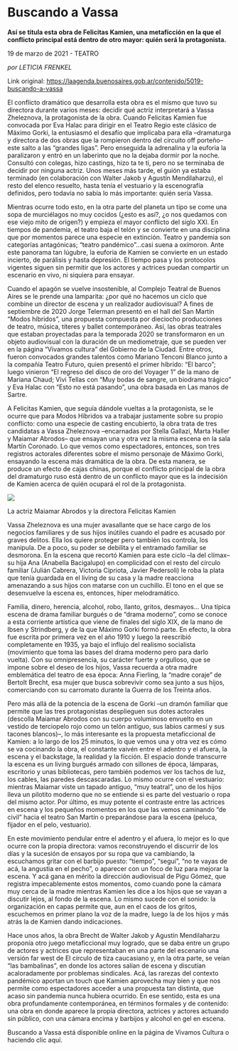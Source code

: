 # Buscando a Vassa

**Así se titula esta obra de Felicitas Kamien, una metaficción en la que el conflicto principal está dentro de otro mayor: quién será la protagonista.**

19 de marzo de 2021 - TEATRO

_por LETICIA FRENKEL_

Link original: https://laagenda.buenosaires.gob.ar/contenido/5019-buscando-a-vassa



El conflicto dramático que desarrolla esta obra es el mismo que tuvo su directora durante varios meses: decidir qué actriz interpretará a Vassa Zheleznova, la protagonista de la obra. Cuando Felicitas Kamien fue convocada por Eva Halac para dirigir en el Teatro Regio este clásico de Máximo Gorki, la entusiasmó el desafío que implicaba para ella –dramaturga y directora de dos obras que la rompieron dentro del circuito off porteño– este salto a las “grandes ligas”. Pero enseguida la adrenalina y la euforia la paralizaron y entró en un laberinto que no la dejaba dormir por la noche. Consultó con colegas, hizo castings, hizo ta te ti, pero no se terminaba de decidir por ninguna actriz. Unos meses más tarde, el guión ya estaba terminado (en colaboración con Walter Jakob y Agustín Mendilaharzu), el resto del elenco resuelto, hasta tenía el vestuario y la escenografía definidos, pero todavía no sabía lo más importante: quién sería Vassa.




Mientras ocurre todo esto, en la otra parte del planeta un tipo se come una sopa de murciélagos no muy cocidos (¿esto es así?, ¿o nos quedamos con ese viejo mito de origen?) y empieza el mayor conflicto del siglo XXI. En tiempos de pandemia, el teatro baja el telón y se convierte en una disciplina que por momentos parece una especie en extinción. Teatro y pandemia son categorías antagónicas; “teatro pandémico”…casi suena a oxímoron. Ante este panorama tan lúgubre, la euforia de Kamien se convierte en un estado incierto, de parálisis y hasta depresión. El tiempo pasa y los protocolos vigentes siguen sin permitir que los actores y actrices puedan compartir un escenario en vivo, ni siquiera para ensayar.




Cuando el apagón se vuelve insostenible, al Complejo Teatral de Buenos Aires se le prende una lamparita: ¿por qué no hacemos un ciclo que combine un director de escena y un realizador audiovisual? A fines de septiembre de 2020 Jorge Telerman presentó en el hall del San Martín “Modos híbridos”, una propuesta compuesta por dieciocho producciones de teatro, música, títeres y ballet contemporáneo. Así, las obras teatrales que estaban proyectadas para la temporada 2020 se transformaron en un objeto audiovisual con la duración de un mediometraje, que se pueden ver en la página “Vivamos cultura” del Gobierno de la Ciudad. Entre otros, fueron convocados grandes talentos como Mariano Tenconi Blanco junto a la compañía Teatro Futuro, quien presentó el primer híbrido: “El barco”; luego vinieron “El regreso del disco de oro del Voyager 1” de la mano de Mariana Chaud; Vivi Tellas con “Muy bodas de sangre, un biodrama trágico” y Eva Halac con “Esto no está pasando”, una obra basada en Las manos de Sartre.




A Felicitas Kamien, que seguía dándole vueltas a la protagonista, se le ocurre que para Modos Híbridos va a trabajar justamente sobre su propio conflicto: como una especie de casting encubierto, la obra trata de tres candidatas a Vassa Zheleznova –encarnadas por Stella Gallazi, Marta Haller y Maiamar Abrodos– que ensayan una y otra vez la misma escena en la sala Martín Coronado. Lo que vemos como espectadores, entonces, son tres registros actorales diferentes sobre el mismo personaje de Máximo Gorki, ensayando la escena más dramática de la obra. De esta manera, se produce un efecto de cajas chinas, porque el conflicto principal de la obra del dramaturgo ruso está dentro de un conflicto mayor que es la indecisión de Kamien acerca de quién ocupará el rol de la protagonista.




![](https://cdn.flowlikemusic.com/files/images/45667/501f4f28-fa5f-4de8-bbe3-fbe5ed00e300.jpeg)




La actriz Maiamar Abrodos y la directora Felicitas Kamien




Vassa Zheleznova es una mujer avasallante que se hace cargo de los negocios familiares y de sus hijos inútiles cuando el padre es acusado por graves delitos. Ella los quiere proteger pero también los controla, los manipula. De a poco, su poder se debilita y el entramado familiar se desmorona. En la escena que recortó Kamien para este ciclo –la del clímax– su hija Ana (Anabella Bacigalupo) en complicidad con el resto del círculo familiar (Julián Cabrera, Victoria Cipriota, Javier Pedersoli) le roba la plata que tenía guardada en el living de su casa y la madre reacciona amenazando a sus hijos con matarse con un cuchillo. El tono en el que se desenvuelve la escena es, entonces, hiper melodramático.




Familia, dinero, herencia, alcohol, robo, llanto, gritos, desmayos… Una típica escena de drama familiar burgués o de “drama moderno”, como se conoce a esta corriente artística que viene de finales del siglo XIX, de la mano de Ibsen y Strindberg, y de la que Máximo Gorki formó parte. En efecto, la obra fue escrita por primera vez en el año 1910 y luego la reescribió completamente en 1935, ya bajo el influjo del realismo socialista (movimiento que toma las bases del drama moderno pero para darlo vuelta). Con su omnipresencia, su carácter fuerte y orgulloso, que se impone sobre el deseo de los hijos, Vassa recuerda a otra madre emblemática del teatro de esa época: Anna Fierling, la “madre coraje” de Bertolt Brecht, esa mujer que busca sobrevivir como sea junto a sus hijos, comerciando con su carromato durante la Guerra de los Treinta años.




Pero más allá de la potencia de la escena de Gorki –un dramón familiar que permite que las tres protagonistas desplieguen sus dotes actorales (descolla Maiamar Abrodos con su cuerpo voluminoso envuelto en un vestido de terciopelo rojo como un telón antiguo, sus labios carmesí y sus tacones blancos)–, lo más interesante es la propuesta metaficcional de Kamien: a lo largo de los 25 minutos, lo que vemos una y otra vez es cómo se va cocinando la obra, el constante vaivén entre el adentro y el afuera, la escena y el backstage, la realidad y la ficción. El espacio donde transcurre la escena es un living burgués armado con sillones de época, lámparas, escritorio y unas bibliotecas, pero también podemos ver los tachos de luz, los cables, las paredes descascaradas. Lo mismo ocurre con el vestuario: mientras Maiamar viste un tapado antiguo, “muy teatral”, uno de los hijos lleva un pilotito moderno que no se entiende si es parte del vestuario o ropa del mismo actor. Por último, es muy potente el contraste entre las actrices en escena y los pequeños momentos en los que las vemos caminando “de civil” hacia el teatro San Martín o preparándose para la escena (peluca, fijador en el pelo, vestuario).




En este movimiento pendular entre el adentro y el afuera, lo mejor es lo que ocurre con la propia directora: vamos reconstruyendo el discurrir de los días y la sucesión de ensayos por su ropa que va cambiando, la escuchamos gritar con el barbijo puesto: “tiempo”, “seguí”, “no te vayas de acá, la angustia en el pecho”, o aparecer con un foco de luz para mejorar la escena. Y acá gana en mérito la dirección audiovisual de Pigu Gómez, que registra impecablemente estos momentos, como cuando pone la cámara muy cerca de la madre mientras Kamien les dice a los hijos que se vayan a discutir lejos, al fondo de la escena. Lo mismo sucede con el sonido: la organización en capas permite que, aun en el caos de los gritos, escuchemos en primer plano la voz de la madre, luego la de los hijos y más atrás la de Kamien dando indicaciones.




Hace unos años, la obra Brecht de Walter Jakob y Agustín Mendilaharzu proponía otro juego metaficcional muy logrado, que se daba entre un grupo de actores y actrices que representaban en una parte del escenario una versión far west de El círculo de tiza caucasiano y, en la otra parte, se veían “las bambalinas”, en donde los actores salían de escena y discutían acaloradamente por problemas sindicales. Acá, las rarezas del contexto pandémico aportan un touch que Kamien aprovecha muy bien y que nos permite como espectadores acceder a una propuesta tan distinta, que acaso sin pandemia nunca hubiera ocurrido. En ese sentido, esta es una obra profundamente contemporánea, en términos formales y de contenido: una obra en donde aparece la propia directora, actrices y actores actuando sin público, con una cámara encima y barbijos y alcohol en gel en escena.




Buscando a Vassa está disponible online en la página de Vivamos Cultura o haciendo clic aquí.



